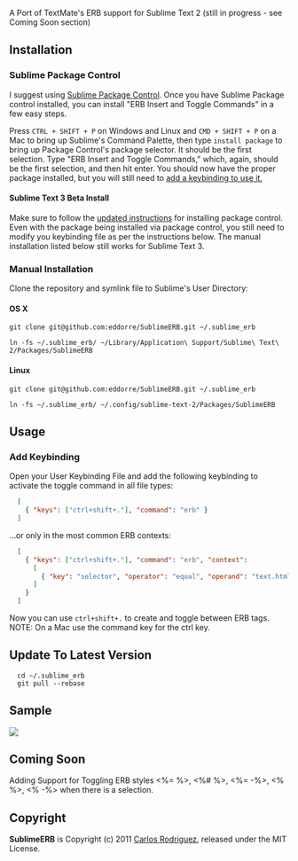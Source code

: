 A Port of TextMate's ERB support for Sublime Text 2 (still in progress - see Coming Soon section)

## Installation

### Sublime Package Control

I suggest using [Sublime Package Control](http://wbond.net/sublime_packages/package_control). Once you have Sublime Package control installed, you can install "ERB Insert and Toggle Commands" in a few easy steps.

Press `CTRL + SHIFT + P` on Windows and Linux and `CMD + SHIFT + P` on a Mac to bring up Sublime's Command Palette, then type `install package` to bring up Package Control's package selector. It should be the first selection. Type "ERB Insert and Toggle Commands," which, again, should be the first selection, and then hit enter. You should now have the proper package installed, but you will still need to [add a keybinding to use it.](#add-keybinding)

#### Sublime Text 3 Beta Install

Make sure to follow the [updated instructions](http://wbond.net/sublime_packages/package_control/installation#ST3) for installing package control. Even with the package being installed via package control, you still need to modify you keybinding file as per the instructions below. The manual installation listed below still works for Sublime Text 3.


### Manual Installation

Clone the repository and symlink file to Sublime's User Directory:

#### OS X

```
git clone git@github.com:eddorre/SublimeERB.git ~/.sublime_erb

ln -fs ~/.sublime_erb/ ~/Library/Application\ Support/Sublime\ Text\ 2/Packages/SublimeERB

```

#### Linux

```
git clone git@github.com:eddorre/SublimeERB.git ~/.sublime_erb

ln -fs ~/.sublime_erb/ ~/.config/sublime-text-2/Packages/SublimeERB
```

## Usage

### Add Keybinding

Open your User Keybinding File and add the following keybinding to activate the toggle command in all file types:

```json
  [
    { "keys": ["ctrl+shift+."], "command": "erb" }
  ]
```

...or only in the most common ERB contexts:

```json
  [
    { "keys": ["ctrl+shift+."], "command": "erb", "context":
      [
        { "key": "selector", "operator": "equal", "operand": "text.html.ruby, text.haml, source.yaml, source.css, source.scss, source.js, source.coffee" }
      ]
    }
  ]
```

Now you can use `ctrl+shift+.` to create and toggle between ERB tags. NOTE: On a Mac use the command key for the ctrl key.

## Update To Latest Version

```
  cd ~/.sublime_erb
  git pull --rebase
```

Sample
----------
<img src="https://github.com/eddorre/SublimeERB/raw/master/erb.gif" />

Coming Soon
-----------
Adding Support for Toggling ERB styles <%= %>, <%# %>, <%= -%>, <% %>, <% -%> when there is a selection.

Copyright
---------

**SublimeERB** is Copyright (c) 2011 [Carlos Rodriguez](http://eddorre.com), released under the MIT License.
